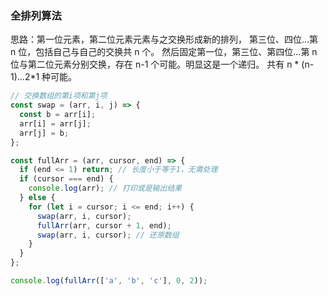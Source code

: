 ### 全排列算法

思路：第一位元素，第二位元素元素与之交换形成新的排列， 第三位、四位...第 n 位，包括自己与自己的交换共 n 个。 然后固定第一位，第三位、第四位...第 n 位与第二位元素分别交换，存在 n-1 个可能。明显这是一个递归。 共有 n * (n-1)...2*1 种可能。

```javascript
// 交换数组的第i项和第j项
const swap = (arr, i, j) => {
  const b = arr[i];
  arr[i] = arr[j];
  arr[j] = b;
};

const fullArr = (arr, cursor, end) => {
  if (end <= 1) return; // 长度小于等于1，无需处理
  if (cursor === end) {
    console.log(arr); // 打印或是输出结果
  } else {
    for (let i = cursor; i <= end; i++) {
      swap(arr, i, cursor);
      fullArr(arr, cursor + 1, end);
      swap(arr, i, cursor); // 还原数组
    }
  }
};

console.log(fullArr(['a', 'b', 'c'], 0, 2));
```
